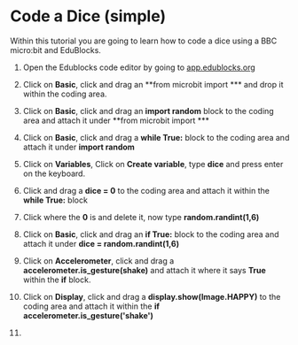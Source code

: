 # Code a Dice (simple)

Within this tutorial you are going to learn how to code a dice using a BBC micro:bit and EduBlocks.

1. Open the Edublocks code editor by going to [app.edublocks.org](www.microbit.edublocks.org)

2. Click on **Basic**, click and drag an **from microbit import *** and drop it within the coding area.

3. Click on **Basic**, click and drag an **import random** block to the coding area and attach it under **from microbit import ***

4. Click on **Basic**, click and drag a **while True:** block to the coding area and attach it under **import random**

5. Click on **Variables**, Click on **Create variable**, type **dice** and press enter on the keyboard.

6. Click and drag a **dice = 0** to the coding area and attach it within the **while True:** block

7. Click where the **0** is and delete it, now type **random.randint(1,6)**

8. Click on **Basic**, click and drag an **if True:** block to the coding area and attach it under **dice = random.randint(1,6)**

9. Click on **Accelerometer**, click and drag a **accelerometer.is_gesture(shake)** and attach it where it says **True** within the **if** block.

10. Click on **Display**, click and drag a **display.show(Image.HAPPY)** to the coding area and attach it within the **if accelerometer.is_gesture('shake')** 

11. 